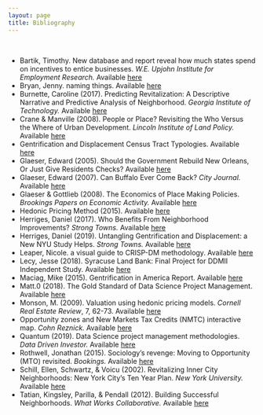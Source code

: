 ```yaml
---
layout: page
title: Bibliography
---
```

  
<br>
  
- Bartik, Timothy. New database and report reveal how much states spend on incentives to entice businesses. *W.E. Upjohn Institute for Employment Research.* Available [here](https://www.upjohn.org/research-highlights/new-database-and-report-reveal-how-much-states-spend-incentives-entice-businesses)
- Bryan, Jenny. naming things. Available [here](https://www2.stat.duke.edu/~rcs46/lectures_2015/01-markdown-git/slides/naming-slides/naming-slides.pdf)
- Burnette, Caroline (2017). Predicting Revitalization: A Descriptive Narrative and Predictive Analysis of Neighborhood. *Georgia Institute of Technology.* Available [here](https://watts-college.github.io/cpp-528-spr-2022/articles/revitalization/predicting-revitalization.pdf)
- Crane & Manville (2008). People or Place? Revisiting the Who Versus the Where of Urban Development. *Lincoln Institute of Land Policy.* Available [here]( https://watts-college.github.io/cpp-528-spr-2022/articles/revitalization/people-or-place-revisiting-the-debate.pdf)
- Gentrification and Displacement Census Tract Typologies. Available [here](https://github.com/DS4PS/cpp-528-spr-2020/blob/master/articles/gentrification/gentrification-methodology.pdf)
- Glaeser, Edward (2005). Should the Government Rebuild New Orleans, Or Just Give Residents Checks? Available [here](https://are.berkeley.edu/~ligon/Teaching/EEP100/glaeser05.pdf)
- Glaeser, Edward (2007). Can Buffalo Ever Come Back? *City Journal.* Available [here](https://www.city-journal.org/html/can-buffalo-ever-come-back-13050.html)
- Glaeser & Gottlieb (2008). The Economics of Place Making Policies. *Brookings Papers on Economic Activity.* Available [here](https://github.com/DS4PS/cpp-528-spr-2020/raw/master/articles/revitalization/the-economics-of-place-making-policies.pdf)
- Hedonic Pricing Method (2015). Available [here](https://watts-college.github.io/cpp-528-template/articles/home-value-change/hedonic-pricing-method.pdf)
- Herriges, Daniel (2017). Who Benefits From Neighborhood Improvements? *Strong Towns.* Available [here](https://www.strongtowns.org/journal/2017/11/1/who-benefits-from-neighborhood-improvements)
- Herriges, Daniel (2019). Untangling Gentrification and Displacement: a New NYU Study Helps. *Strong Towns.* Available [here](https://www.strongtowns.org/journal/2019/8/1/untangling-gentrification-and-displacement)
- Leaper, Nicole. a visual guide to CRISP-DM methodology. Available [here](https://exde.files.wordpress.com/2009/03/crisp_visualguide.pdf)
- Lecy, Jesse (2018). Syracuse Land Bank: Final Project for DDMII Independent Study. Available [here](https://lecy.github.io/SyracuseLandBank/litreview.html)
- Maciag, Mike (2015). Gentrification in America Report. Available [here](https://github.com/DS4PS/cpp-528-spr-2020/blob/master/articles/gentrification/gentrification-in-america-report.pdf)
- Matt.0 (2018). The Gold Standard of Data Science Project Management. Available [here](https://towardsdatascience.com/the-gold-standard-of-data-science-project-management-13d68c9e85d6)
- Monson, M. (2009). Valuation using hedonic pricing models. *Cornell Real Estate Review*, 7, 62-73. Available [here](https://watts-college.github.io/cpp-528-template/articles/home-value-change/valuation-using-hedonic-pricing-models.pdf)
- Opportunity zones and New Markets Tax Credits (NMTC) interactive map. *Cohn Reznick.* Available [here](https://www.cohnreznick.com/nmtc-map)
- Quantum (2019). Data Science project management methodologies. *Data Driven Investor.* Available [here](https://medium.datadriveninvestor.com/data-science-project-management-methodologies-f6913c6b29eb)
- Rothwell, Jonathan (2015). Sociology’s revenge: Moving to Opportunity (MTO) revisited. *Bookings.* Available [here](https://www.brookings.edu/blog/social-mobility-memos/2015/05/06/sociologys-revenge-moving-to-opportunity-mto-revisited/)
- Schill, Ellen, Schwartz, & Voicu (2002). Revitalizing Inner City Neighborhoods: New York City’s Ten Year Plan. *New York University.* Available [here](https://github.com/DS4PS/cpp-528-spr-2020/raw/master/articles/revitalization/Revitalizing_Inner_City_Neighborhoods.pdf)
- Tatian, Kingsley, Parilla, & Pendall (2012). Building Successful Neighborhoods. *What Works Collaborative.* Available [here](https://watts-college.github.io/cpp-528-spr-2022/articles/revitalization/building-successful-neighborhoods.pdf)
